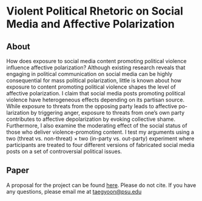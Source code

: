 # Violent Political Rhetoric on Social Media and Affective Polarization

## About

How does exposure to social media content promoting political violence influence affective polarization? Although existing research reveals that engaging in political communication on social media can be highly consequential for mass political polarization, little is known about how exposure to content promoting political violence shapes the level of affective polarization. I claim that social media posts promoting political violence have heterogeneous effects depending on its partisan source. While exposure to threats from the opposing party leads to affective po- larization by triggering anger, exposure to threats from one’s own party contributes to affective depolarization by evoking collective shame. Furthermore, I also examine the moderating effect of the social status of those who deliver violence-promoting content. I test my arguments using a two (threat vs. non-threat) × two (in-party vs. out-party) experiment where participants are treated to four different versions of fabricated social media posts on a set of controversial political issues.

## Paper

A proposal for the project can be found [here](https://github.com/taegyoon-kim/violent_political_rheotric_affective_polarization_experiment/blob/main/violent_political_rhetoric_experiment_draft_18Feb2020.pdf). Please do not cite. If you have any questions, please email me at taegyoon@psu.edu
